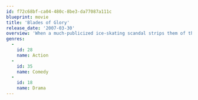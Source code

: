 ```yaml
---
id: f72c68bf-ca04-480c-8be3-da77087a111c
blueprint: movie
title: 'Blades of Glory'
release_date: '2007-03-30'
overview: 'When a much-publicized ice-skating scandal strips them of their gold medals, two world-class athletes skirt their way back onto the ice via a loophole that allows them to compete together as a pairs team.'
genres:
  -
    id: 28
    name: Action
  -
    id: 35
    name: Comedy
  -
    id: 18
    name: Drama
---
```

